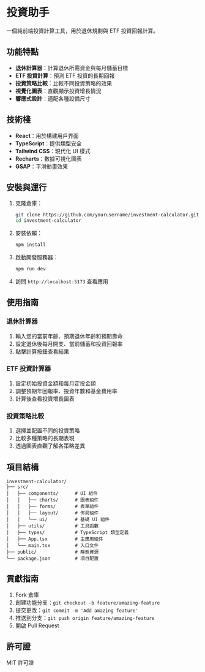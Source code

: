 # 投資助手

一個純前端投資計算工具，用於退休規劃與 ETF 投資回報計算。

## 功能特點

- **退休計算器**：計算退休所需資金與每月儲蓄目標
- **ETF 投資計算**：預測 ETF 投資的長期回報
- **投資策略比較**：比較不同投資策略的效果
- **視覺化圖表**：直觀顯示投資增長情況
- **響應式設計**：適配各種設備尺寸

## 技術棧

- **React**：用於構建用戶界面
- **TypeScript**：提供類型安全
- **Tailwind CSS**：現代化 UI 樣式
- **Recharts**：數據可視化圖表
- **GSAP**：平滑動畫效果

## 安裝與運行

1. 克隆倉庫：
   ```bash
   git clone https://github.com/yourusername/investment-calculator.git
   cd investment-calculator
   ```

2. 安裝依賴：
   ```bash
   npm install
   ```

3. 啟動開發服務器：
   ```bash
   npm run dev
   ```

4. 訪問 `http://localhost:5173` 查看應用

## 使用指南

### 退休計算器

1. 輸入您的當前年齡、預期退休年齡和預期壽命
2. 設定退休後每月開支、當前儲蓄和投資回報率
3. 點擊計算按鈕查看結果

### ETF 投資計算器

1. 設定初始投資金額和每月定投金額
2. 調整預期年回報率、投資年數和基金費用率
3. 計算後查看投資增長圖表

### 投資策略比較

1. 選擇並配置不同的投資策略
2. 比較多種策略的長期表現
3. 透過圖表直觀了解各策略差異

## 項目結構

```
investment-calculator/
├── src/
│   ├── components/      # UI 組件
│   │   ├── charts/      # 圖表組件
│   │   ├── forms/       # 表單組件
│   │   ├── layout/      # 佈局組件
│   │   └── ui/          # 基礎 UI 組件
│   ├── utils/           # 工具函數
│   ├── types/           # TypeScript 類型定義
│   ├── App.tsx          # 主應用組件
│   └── main.tsx         # 入口文件
├── public/              # 靜態資源
└── package.json         # 項目配置
```

## 貢獻指南

1. Fork 倉庫
2. 創建功能分支：`git checkout -b feature/amazing-feature`
3. 提交更改：`git commit -m 'Add amazing feature'`
4. 推送到分支：`git push origin feature/amazing-feature`
5. 開啟 Pull Request

## 許可證

MIT 許可證
